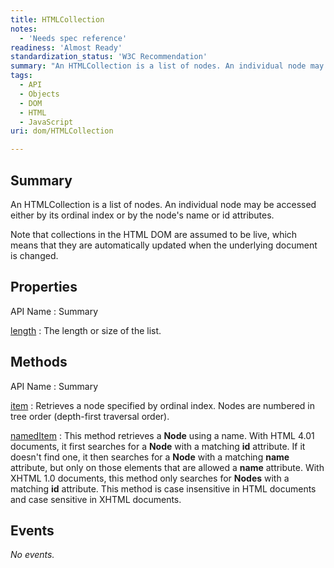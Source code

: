```yaml
---
title: HTMLCollection
notes:
  - 'Needs spec reference'
readiness: 'Almost Ready'
standardization_status: 'W3C Recommendation'
summary: "An HTMLCollection is a list of nodes. An individual node may be accessed either by its ordinal index or by the node's name or id attributes.\n"
tags:
  - API
  - Objects
  - DOM
  - HTML
  - JavaScript
uri: dom/HTMLCollection

---
```

## <span>Summary</span>

An HTMLCollection is a list of nodes. An individual node may be accessed either by its ordinal index or by the node's name or id attributes.

Note that collections in the HTML DOM are assumed to be live, which means that they are automatically updated when the underlying document is changed.

## <span>Properties</span>

API Name
:   Summary

[length](/dom/HTMLCollection/length)
:   The length or size of the list.

## <span>Methods</span>

API Name
:   Summary

[item](/dom/HTMLCollection/item)
:   Retrieves a node specified by ordinal index. Nodes are numbered in tree order (depth-first traversal order).

[namedItem](/dom/HTMLCollection/namedItem)
:   This method retrieves a **Node** using a name. With HTML 4.01 documents, it first searches for a **Node** with a matching **id** attribute. If it doesn't find one, it then searches for a **Node** with a matching **name** attribute, but only on those elements that are allowed a **name** attribute. With XHTML 1.0 documents, this method only searches for **Nodes** with a matching **id** attribute. This method is case insensitive in HTML documents and case sensitive in XHTML documents.

## <span>Events</span>

*No events.*